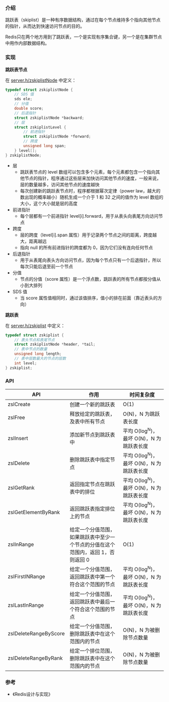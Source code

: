 ### 介绍

跳跃表（skiplist）是一种有序数据结构，通过在每个节点维持多个指向其他节点的指针，从而达到快速访问节点的目的。

Redis只在两个地方用到了跳跃表，一个是实现有序集合键，另一个是在集群节点中用作内部数据结构。



### 实现

**跳跃表节点**

在 [server.h/zskiplistNode](https://github.com/antirez/redis/blob/unstable/src/server.h) 中定义：

```c
typedef struct zskiplistNode {
    // SDS 值
    sds ele;
    // 分值
    double score;
    // 后退指针
    struct zskiplistNode *backward;
    // 层
    struct zskiplistLevel {
        // 前进指针
        struct zskiplistNode *forward;
        // 跨度
        unsigned long span;
    } level[];
} zskiplistNode;
```

- 层
  - 跳跃表节点的 level 数组可以包含多个元素，每个元素都包含一个指向其他节点的指针，程序通过这些层来加快访问其他节点的速度，一般来说，层的数量越多，访问其他节点的速度越快
  - 每次创建新的跳跃表节点时，程序都根据幂次定律（power law，越大的数出现的概率越小）随机生成一个介于 1 和 32 之间的值作为 level 数组的大小，这个大小就是层的高度
- 前进指针
  - 每个层都有一个前进指针 level[i].forward，用于从表头向表尾方向访问节点
- 跨度
  - 层的跨度（level[i].span 属性）用于记录两个节点之间的距离，跨度越大，距离越远
  - 指向 null 的所有前进指针的跨度都为 0，因为它们没有连向任何节点
- 后退指针
  - 用于从表尾向表头方向访问节点，因为每个节点只有一个后退指针，所以每次只能后退至前一个节点
- 分值
  - 节点的分值（score 属性）是一个浮点数，跳跃表的所有节点都按分值从小到大排列
- SDS 值
  - 当 score 属性值相同时，通过该值排序，值小的排在前面（靠近表头的方向）

**跳跃表**

在 [server.h/zskiplist](https://github.com/antirez/redis/blob/unstable/src/server.h) 中定义：

```c
typedef struct zskiplist {
    // 表头节点和表尾节点
    struct zskiplistNode *header, *tail;
    // 表中节点的数量
    unsigned long length;
    // 表中层数最大的节点的层数
    int level;
} zskiplist;
```



### API

| API                   | 作用                                                         | 时间复杂度                                         |
| --------------------- | ------------------------------------------------------------ | -------------------------------------------------- |
| zslCreate             | 创建一个新的跳跃表                                           | O(1)                                               |
| zslFree               | 释放给定的跳跃表，及表中所有节点                             | O(N)，N 为跳跃表长度                               |
| zslInsert             | 添加新节点到跳跃表中                                         | 平均 O(log<sup>N</sup>)，最坏 O(N)，N 为跳跃表长度 |
| zslDelete             | 删除跳跃表中指定节点                                         | 平均 O(log<sup>N</sup>)，最坏 O(N)，N 为跳跃表长度 |
| zslGetRank            | 返回指定节点在跳跃表中的排位                                 | 平均 O(log<sup>N</sup>)，最坏 O(N)，N 为跳跃表长度 |
| zslGetElementByRank   | 返回跳跃表指定排位上的节点                                   | 平均 O(log<sup>N</sup>)，最坏 O(N)，N 为跳跃表长度 |
| zslInRange            | 给定一个分值范围，如果跳跃表中至少一个节点的分值在这个范围内，返回 1，否则返回 0 | O(1)                                               |
| zslFirstINRange       | 给定一个分值范围，返回跳跃表中第一个符合这个范围的节点       | 平均 O(log<sup>N</sup>)，最坏 O(N)，N 为跳跃表长度 |
| zslLastInRange        | 给定一个分值范围，返回跳跃表中最后一个符合这个范围的节点     | 平均 O(log<sup>N</sup>)，最坏 O(N)，N 为跳跃表长度 |
| zslDeleteRangeByScore | 给定一个分值范围，删除跳跃表中在这个范围内的节点             | O(N)，N 为被删除节点数量                           |
| zslDeleteRangeByRank  | 给定一个排位范围，删除跳跃表中在这个范围内的节点             | O(N)，N 为被删除节点数量                           |



### 参考

- 《Redis设计与实现》